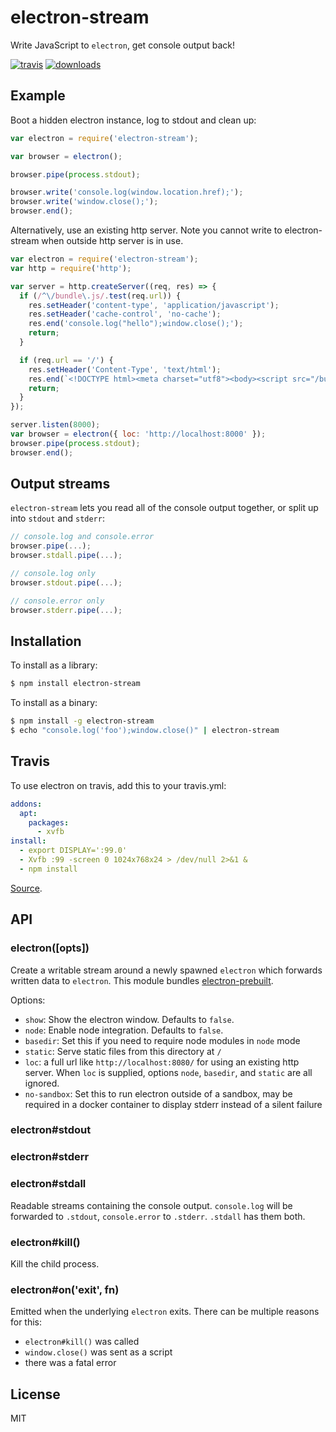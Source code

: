 
# electron-stream

  Write JavaScript to `electron`, get console output back!

  [![travis](https://travis-ci.org/juliangruber/electron-stream.svg?branch=master)](https://travis-ci.org/juliangruber/electron-stream)
  [![downloads](https://img.shields.io/npm/dm/electron-stream.svg)](https://www.npmjs.org/package/electron-stream)

## Example

  Boot a hidden electron instance, log to stdout and clean up:

```js
var electron = require('electron-stream');

var browser = electron();

browser.pipe(process.stdout);

browser.write('console.log(window.location.href);');
browser.write('window.close();');
browser.end();
```

  Alternatively, use an existing http server. Note you cannot write to electron-stream when outside http server is in use.

```js
var electron = require('electron-stream');
var http = require('http');

var server = http.createServer((req, res) => {
  if (/^\/bundle\.js/.test(req.url)) {
    res.setHeader('content-type', 'application/javascript');
    res.setHeader('cache-control', 'no-cache');
    res.end('console.log("hello");window.close();');
    return;
  }

  if (req.url == '/') {
    res.setHeader('Content-Type', 'text/html');
    res.end(`<!DOCTYPE html><meta charset="utf8"><body><script src="/bundle.js"></script></body>`);
    return;
  }
});

server.listen(8000);
var browser = electron({ loc: 'http://localhost:8000' });
browser.pipe(process.stdout);
browser.end();

```

## Output streams

`electron-stream` lets you read all of the console output together, or split up into `stdout` and `stderr`:

```js
// console.log and console.error
browser.pipe(...);
browser.stdall.pipe(...);

// console.log only
browser.stdout.pipe(...);

// console.error only
browser.stderr.pipe(...);
```

## Installation

  To install as a library:

```bash
$ npm install electron-stream
```

  To install as a binary:

```bash
$ npm install -g electron-stream
$ echo "console.log('foo');window.close()" | electron-stream
```

## Travis

To use electron on travis, add this to your travis.yml:

```yml
addons:
  apt:
    packages:
      - xvfb
install:
  - export DISPLAY=':99.0'
  - Xvfb :99 -screen 0 1024x768x24 > /dev/null 2>&1 &
  - npm install
```

[Source](https://github.com/rhysd/Shiba/blob/055a11a0a2b4f727577fe61371a88d8db9277de5/.travis.yml).

## API

### electron([opts])

Create a writable stream around a newly spawned `electron` which forwards written data to `electron`. This module bundles [electron-prebuilt](https://npmjs.org/package/electron-prebuilt).

Options:

  - `show`: Show the electron window. Defaults to `false`.
  - `node`:  Enable node integration. Defaults to `false`.
  - `basedir`: Set this if you need to require node modules in `node` mode
  - `static`: Serve static files from this directory at `/`
  - `loc`: a full url like `http://localhost:8080/` for using an existing http server. When `loc` is supplied, options `node`, `basedir`, and `static` are all ignored.
  - `no-sandbox`: Set this to run electron outside of a sandbox, may be required in a docker container to display stderr instead of a silent failure                                                              
  
### electron#stdout
### electron#stderr
### electron#stdall

Readable streams containing the console output. `console.log` will be forwarded to `.stdout`, `console.error` to `.stderr`. `.stdall` has them both.

### electron#kill()

Kill the child process.

### electron#on('exit', fn)

Emitted when the underlying `electron` exits. There can be multiple reasons for this:

- `electron#kill()` was called
- `window.close()` was sent as a script
- there was a fatal error

## License

  MIT

